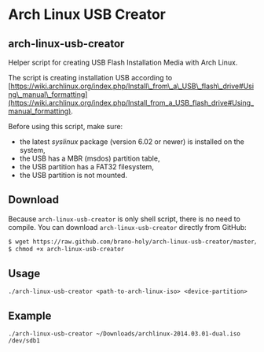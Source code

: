 Arch Linux USB Creator
======================

arch-linux-usb-creator
----------------------
Helper script for creating USB Flash Installation Media with Arch Linux.

The script is creating installation USB according to [https://wiki.archlinux.org/index.php/Install\_from\_a\_USB\_flash\_drive#Using\_manual\_formatting](https://wiki.archlinux.org/index.php/Install_from_a_USB_flash_drive#Using_manual_formatting).

Before using this script, make sure:

* the latest *syslinux* package (version 6.02 or newer) is installed 
  on the system,
* the USB has a MBR (msdos) partition table,
* the USB partition has a FAT32 filesystem,
* the USB partition is not mounted.

Download
--------
Because `arch-linux-usb-creator` is only shell script, there is no need to 
compile. You can download `arch-linux-usb-creator` directly from GitHub:
```bash
$ wget https://raw.github.com/brano-holy/arch-linux-usb-creator/master/arch-linux-usb-creator
$ chmod +x arch-linux-usb-creator
```

Usage
-----
`./arch-linux-usb-creator <path-to-arch-linux-iso> <device-partition>`

Example
-------
`./arch-linux-usb-creator ~/Downloads/archlinux-2014.03.01-dual.iso /dev/sdb1`
